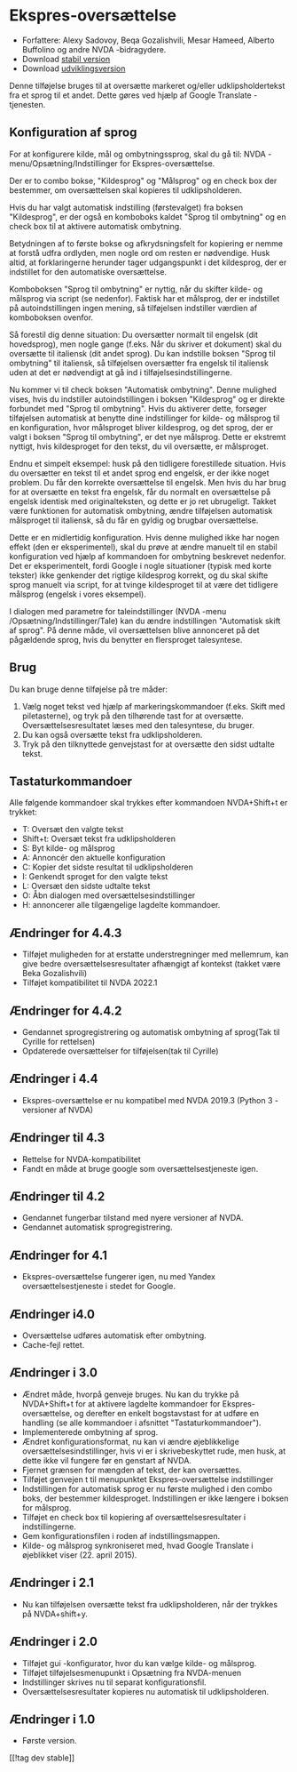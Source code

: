 # Ekspres-oversættelse #

* Forfattere: Alexy Sadovoy, Beqa Gozalishvili, Mesar Hameed, Alberto
  Buffolino og andre NVDA -bidragydere.
* Download [stabil version][1]
* Download [udviklingsversion][2]

Denne tilføjelse bruges til at oversætte markeret og/eller
udklipsholdertekst fra et sprog til et andet. Dette gøres ved hjælp af
Google Translate -tjenesten.

## Konfiguration af sprog ##
For at konfigurere kilde, mål og ombytningssprog, skal du gå til: NVDA -menu/Opsætning/Indstillinger for Ekspres-oversættelse.

Der er to combo bokse, "Kildesprog" og "Målsprog" og en check box der
bestemmer, om oversættelsen skal kopieres til udklipsholderen.

Hvis du har valgt automatisk indstilling (førstevalget) fra boksen
"Kildesprog", er der også en komboboks kaldet "Sprog til ombytning" og en
check box til at aktivere automatisk ombytning.

Betydningen af to første bokse og afkrydsningsfelt for kopiering er nemme at
forstå udfra ordlyden, men nogle ord om resten er nødvendige. Husk altid, at
forklaringerne herunder tager udgangspunkt i det kildesprog, der er
indstillet for den automatiske oversættelse.

Komboboksen "Sprog til ombytning" er nyttig, når du skifter kilde- og
målsprog via script (se nedenfor). Faktisk har et målsprog, der er
indstillet på autoindstillingen ingen mening, så tilføjelsen indstiller
værdien af komboboksen ovenfor.

Så forestil dig denne situation: Du oversætter normalt til engelsk (dit
hovedsprog), men nogle gange (f.eks. Når du skriver et dokument) skal du
oversætte til italiensk (dit andet sprog). Du kan indstille boksen "Sprog
til ombytning" til italiensk, så tilføjelsen oversætter fra engelsk til
italiensk uden at det er nødvendigt at gå ind i tilføjelsesindstillingerne.

Nu kommer vi til check boksen "Automatisk ombytning". Denne mulighed vises,
hvis du indstiller autoindstillingen i boksen "Kildesprog" og er direkte
forbundet med "Sprog til ombytning". Hvis du aktiverer dette, forsøger
tilføjelsen automatisk at benytte dine indstillinger for kilde- og målsprog
til en konfiguration, hvor målsproget bliver kildesprog, og det sprog, der
er valgt i boksen "Sprog til ombytning", er det nye målsprog. Dette er
ekstremt nyttigt, hvis kildesproget for den tekst, du vil oversætte, er
målsproget.

Endnu et simpelt eksempel: husk på den tidligere forestillede
situation. Hvis du oversætter en tekst til et andet sprog end engelsk, er
der ikke noget problem. Du får den korrekte oversættelse til engelsk. Men
hvis du har brug for at oversætte en tekst fra engelsk, får du normalt en
oversættelse på engelsk identisk med originalteksten, og dette er jo ret
ubrugeligt. Takket være funktionen for automatisk ombytning, ændre
tilføjelsen automatisk målsproget til italiensk, så du får en gyldig og
brugbar oversættelse.

Dette er en midlertidig konfiguration. Hvis denne mulighed ikke har nogen
effekt (den er eksperimentel), skal du prøve at ændre manuelt til en stabil
konfiguration ved hjælp af kommandoen for ombytning beskrevet nedenfor. Det
er eksperimentelt, fordi Google i nogle situationer (typisk med korte
tekster) ikke genkender det rigtige kildesprog korrekt, og du skal skifte
sprog manuelt via script, for at tvinge kildesproget til at være det
tidligere målsprog (engelsk i vores eksempel).

I dialogen med parametre for taleindstillinger (NVDA -menu /Opsætning/Indstillinger/Tale) kan du ændre indstillingen "Automatisk skift af sprog". På denne måde, vil oversættelsen blive annonceret på det pågældende sprog, hvis du benytter en flersproget talesyntese.

## Brug ##
Du kan bruge denne tilføjelse på tre måder:

1. Vælg noget tekst ved hjælp af markeringskommandoer (f.eks. Skift med
   piletasterne), og tryk på den tilhørende tast for at
   oversætte. Oversættelsesresultatet læses med den talesyntese, du bruger.
2. Du kan også oversætte tekst fra udklipsholderen.
3. Tryk på den tilknyttede genvejstast for at oversætte den sidst udtalte
   tekst.

## Tastaturkommandoer ##
Alle følgende kommandoer skal trykkes efter kommandoen NVDA+Shift+t er
trykket:

* T: Oversæt den valgte tekst
* Shift+t: Oversæt tekst fra udklipsholderen
* S: Byt kilde- og målsprog
* A: Annoncér den aktuelle konfiguration
* C: Kopier det sidste resultat til udklipsholderen
* I: Genkendt sproget for den valgte tekst
* L: Oversæt den sidste udtalte tekst
* O: Åbn dialogen med oversættelsesindstillinger
* H: annoncerer alle tilgængelige lagdelte kommandoer.

## Ændringer for 4.4.3 ##
* Tilføjet muligheden for at erstatte understregninger med mellemrum, kan
  give bedre oversættelsesresultater afhængigt af kontekst (takket være Beka
  Gozalishvili)
* Tilføjet kompatibilitet til NVDA 2022.1

## Ændringer for 4.4.2 ##
* Gendannet sprogregistrering og automatisk ombytning af sprog(Tak til
  Cyrille for rettelsen)
* Opdaterede oversættelser for tilføjelsen(tak til Cyrille)

## Ændringer i 4.4 ##
* Ekspres-oversættelse er nu kompatibel med NVDA 2019.3 (Python 3 -versioner
  af NVDA)

## Ændringer til 4.3 ##
* Rettelse for NVDA-kompatibilitet
* Fandt en måde at bruge google som oversættelsestjeneste igen.

## Ændringer til 4.2 ##
* Gendannet fungerbar tilstand med nyere versioner af NVDA.
* Gendannet automatisk sprogregistrering.

## Ændringer for 4.1 ##
* Ekspres-oversættelse fungerer igen, nu med Yandex oversættelsestjeneste i
  stedet for Google.

## Ændringer i4.0  ##
* Oversættelse udføres automatisk efter ombytning.
* Cache-fejl rettet.

## Ændringer i 3.0 ##
* Ændret måde, hvorpå genveje bruges. Nu kan du trykke på NVDA+Shift+t for
  at aktivere lagdelte kommandoer for Ekspres-oversættelse, og derefter en
  enkelt bogstavstast for at udføre en handling (se alle kommandoer i
  afsnittet "Tastaturkommandoer").
* Implementerede ombytning af sprog.
* Ændret konfigurationsformat, nu kan vi ændre øjeblikkelige
  oversættelsesindstillinger, hvis vi er i skrivebeskyttet rude, men husk,
  at dette ikke vil fungere før en genstart af NVDA.
* Fjernet grænsen for mængden af tekst, der kan oversættes.
* Tilføjet genvejen t til menupunktet Ekspres-oversættelse indstillinger
* Indstillingen for automatisk sprog er nu første mulighed i den combo boks,
  der bestemmer kildesproget. Indstillingen er ikke længere i boksen for
  målsprog.
* Tilføjet en check box til kopiering af oversættelsesresultater i
  indstillingerne.
* Gem konfigurationsfilen i roden af indstillingsmappen.
* Kilde- og målsprog synkroniseret med, hvad Google Translate i øjeblikket
  viser (22. april 2015).


## Ændringer i 2.1 ##
* Nu kan tilføjelsen oversætte tekst fra udklipsholderen, når der trykkes på
  NVDA+shift+y.

## Ændringer i 2.0 ##
* Tilføjet gui -konfigurator, hvor du kan vælge kilde- og målsprog.
* Tilføjet tilføjelsesmenupunkt i Opsætning fra NVDA-menuen
* Indstillinger skrives nu til separat konfigurationsfil.
* Oversættelsesresultater kopieres nu automatisk til udklipsholderen.

## Ændringer i 1.0 ##
* Første version.


[[!tag dev stable]]

[1]: https://www.nvaccess.org/addonStore/legacy?file=instantTranslate

[2]: https://www.nvaccess.org/addonStore/legacy?file=it-dev
